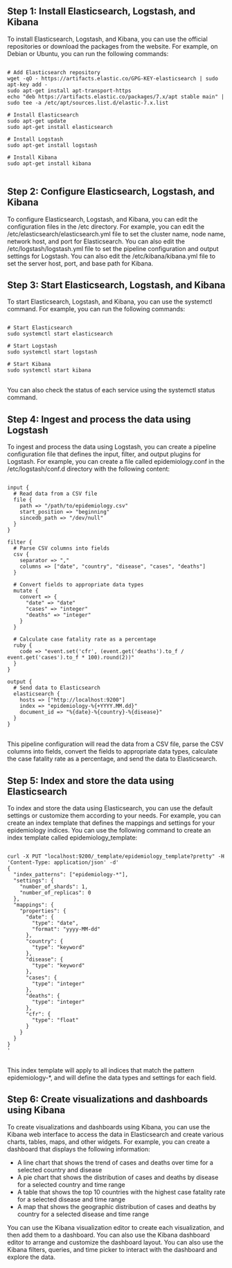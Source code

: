 <h2>Step 1: Install Elasticsearch, Logstash, and Kibana</h2>

<p>To install Elasticsearch, Logstash, and Kibana, you can use the official repositories or download the packages from the website. For example, on Debian or Ubuntu, you can run the following commands:</p>

<pre>
<code>
# Add Elasticsearch repository
wget -qO - https://artifacts.elastic.co/GPG-KEY-elasticsearch | sudo apt-key add -
sudo apt-get install apt-transport-https
echo "deb https://artifacts.elastic.co/packages/7.x/apt stable main" | sudo tee -a /etc/apt/sources.list.d/elastic-7.x.list

# Install Elasticsearch
sudo apt-get update
sudo apt-get install elasticsearch

# Install Logstash
sudo apt-get install logstash

# Install Kibana
sudo apt-get install kibana
</code>
</pre>

<h2>Step 2: Configure Elasticsearch, Logstash, and Kibana</h2>

<p>To configure Elasticsearch, Logstash, and Kibana, you can edit the configuration files in the /etc directory. For example, you can edit the /etc/elasticsearch/elasticsearch.yml file to set the cluster name, node name, network host, and port for Elasticsearch. You can also edit the /etc/logstash/logstash.yml file to set the pipeline configuration and output settings for Logstash. You can also edit the /etc/kibana/kibana.yml file to set the server host, port, and base path for Kibana.</p>

<h2>Step 3: Start Elasticsearch, Logstash, and Kibana</h2>

<p>To start Elasticsearch, Logstash, and Kibana, you can use the systemctl command. For example, you can run the following commands:</p>

<pre>
<code>
# Start Elasticsearch
sudo systemctl start elasticsearch

# Start Logstash
sudo systemctl start logstash

# Start Kibana
sudo systemctl start kibana
</code>
</pre>

<p>You can also check the status of each service using the systemctl status command.</p>

<h2>Step 4: Ingest and process the data using Logstash</h2>

<p>To ingest and process the data using Logstash, you can create a pipeline configuration file that defines the input, filter, and output plugins for Logstash. For example, you can create a file called epidemiology.conf in the /etc/logstash/conf.d directory with the following content:</p>

<pre>
<code>
input {
  # Read data from a CSV file
  file {
    path => "/path/to/epidemiology.csv"
    start_position => "beginning"
    sincedb_path => "/dev/null"
  }
}

filter {
  # Parse CSV columns into fields
  csv {
    separator => ","
    columns => ["date", "country", "disease", "cases", "deaths"]
  }

  # Convert fields to appropriate data types
  mutate {
    convert => {
      "date" => "date"
      "cases" => "integer"
      "deaths" => "integer"
    }
  }

  # Calculate case fatality rate as a percentage
  ruby {
    code => "event.set('cfr', (event.get('deaths').to_f / event.get('cases').to_f * 100).round(2))"
  }
}

output {
  # Send data to Elasticsearch
  elasticsearch {
    hosts => ["http://localhost:9200"]
    index => "epidemiology-%{+YYYY.MM.dd}"
    document_id => "%{date}-%{country}-%{disease}"
  }
}
</code>
</pre>

<p>This pipeline configuration will read the data from a CSV file, parse the CSV columns into fields, convert the fields to appropriate data types, calculate the case fatality rate as a percentage, and send the data to Elasticsearch.</p>

<h2>Step 5: Index and store the data using Elasticsearch</h2>

<p>To index and store the data using Elasticsearch, you can use the default settings or customize them according to your needs. For example, you can create an index template that defines the mappings and settings for your epidemiology indices. You can use the following command to create an index template called epidemiology_template:</p>

<pre>
<code>
curl -X PUT "localhost:9200/_template/epidemiology_template?pretty" -H 'Content-Type: application/json' -d'
{
  "index_patterns": ["epidemiology-*"],
  "settings": {
    "number_of_shards": 1,
    "number_of_replicas": 0
  },
  "mappings": {
    "properties": {
      "date": {
        "type": "date",
        "format": "yyyy-MM-dd"
      },
      "country": {
        "type": "keyword"
      },
      "disease": {
        "type": "keyword"
      },
      "cases": {
        "type": "integer"
      },
      "deaths": {
        "type": "integer"
      },
      "cfr": {
        "type": "float"
      }
    }
  }
}
'
</code>
</pre>

<p>This index template will apply to all indices that match the pattern epidemiology-*, and will define the data types and settings for each field.</p>

<h2>Step 6: Create visualizations and dashboards using Kibana</h2>

<p>To create visualizations and dashboards using Kibana, you can use the Kibana web interface to access the data in Elasticsearch and create various charts, tables, maps, and other widgets. For example, you can create a dashboard that displays the following information:</p>

<ul>
  <li>A line chart that shows the trend of cases and deaths over time for a selected country and disease</li>
  <li>A pie chart that shows the distribution of cases and deaths by disease for a selected country and time range</li>
  <li>A table that shows the top 10 countries with the highest case fatality rate for a selected disease and time range</li>
  <li>A map that shows the geographic distribution of cases and deaths by country for a selected disease and time range</li>
</ul>

<p>You can use the Kibana visualization editor to create each visualization, and then add them to a dashboard. You can also use the Kibana dashboard editor to arrange and customize the dashboard layout. You can also use the Kibana filters, queries, and time picker to interact with the dashboard and explore the data.</p>
